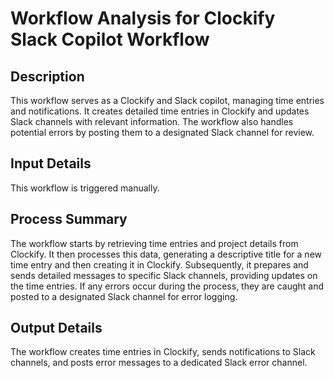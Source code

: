 # Workflow Analysis for Clockify Slack Copilot Workflow

## Description
This workflow serves as a Clockify and Slack copilot, managing time entries and notifications. It creates detailed time entries in Clockify and updates Slack channels with relevant information. The workflow also handles potential errors by posting them to a designated Slack channel for review.

## Input Details
This workflow is triggered manually.

## Process Summary
The workflow starts by retrieving time entries and project details from Clockify. It then processes this data, generating a descriptive title for a new time entry and then creating it in Clockify. Subsequently, it prepares and sends detailed messages to specific Slack channels, providing updates on the time entries. If any errors occur during the process, they are caught and posted to a designated Slack channel for error logging.

## Output Details
The workflow creates time entries in Clockify, sends notifications to Slack channels, and posts error messages to a dedicated Slack error channel.
